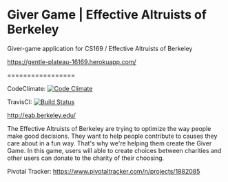 # Giver Game | Effective Altruists of Berkeley

Giver-game application for CS169 / Effective Altruists of Berkeley

https://gentle-plateau-16169.herokuapp.com/

=================

CodeClimate:
[![Code Climate](https://codeclimate.com/github/Nsrose/giver-game/badges/gpa.svg)](https://codeclimate.com/github/Nsrose/giver-game)

TravisCI:
[![Build Status](https://travis-ci.org/Nsrose/giver-game.svg?branch=master)](https://travis-ci.org/Nsrose/giver-game)

http://eab.berkeley.edu/

The Effective Altruists of Berkeley are trying to optimize the way people make good decisions. 
They want to help people contribute to causes they care about in a fun way. That's why we're helping them create the Giver
Game. In this game, users will able to create choices between charities and other users can donate to the charity of their 
choosing. 


Pivotal Tracker: https://www.pivotaltracker.com/n/projects/1882085